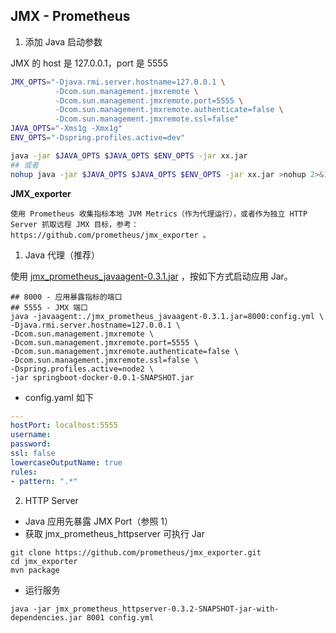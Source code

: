 ## JMX - Prometheus

1. 添加 Java 启动参数

JMX 的 host 是 127.0.0.1，port 是 5555

```sh
JMX_OPTS="-Djava.rmi.server.hostname=127.0.0.1 \
		  -Dcom.sun.management.jmxremote \
		  -Dcom.sun.management.jmxremote.port=5555 \
		  -Dcom.sun.management.jmxremote.authenticate=false \
		  -Dcom.sun.management.jmxremote.ssl=false"
JAVA_OPTS="-Xms1g -Xmx1g"
ENV_OPTS="-Dspring.profiles.active=dev"

java -jar $JAVA_OPTS $JAVA_OPTS $ENV_OPTS -jar xx.jar
## 或者
nohup java -jar $JAVA_OPTS $JAVA_OPTS $ENV_OPTS -jar xx.jar >nohup 2>&1 &
```

**JMX_exporter**

	使用 Prometheus 收集指标本地 JVM Metrics（作为代理运行），或者作为独立 HTTP Server 抓取远程 JMX 目标，参考：https://github.com/prometheus/jmx_exporter 。

1. Java 代理（推荐）

使用 [jmx_prometheus_javaagent-0.3.1.jar](JMX-Prometheus/jmx_prometheus_javaagent-0.3.1.jar) ，按如下方式启动应用 Jar。

```shell
## 8000 - 应用暴露指标的端口
## 5555 - JMX 端口
java -javaagent:./jmx_prometheus_javaagent-0.3.1.jar=8000:config.yml \
-Djava.rmi.server.hostname=127.0.0.1 \
-Dcom.sun.management.jmxremote \
-Dcom.sun.management.jmxremote.port=5555 \
-Dcom.sun.management.jmxremote.authenticate=false \
-Dcom.sun.management.jmxremote.ssl=false \
-Dspring.profiles.active=node2 \
-jar springboot-docker-0.0.1-SNAPSHOT.jar
```

- config.yaml 如下

```yaml
---
hostPort: localhost:5555
username: 
password: 
ssl: false
lowercaseOutputName: true
rules:
- pattern: ".*"
```

2. HTTP Server

- Java 应用先暴露 JMX Port（参照 1）
- 获取 jmx_prometheus_httpserver 可执行 Jar

```shell
git clone https://github.com/prometheus/jmx_exporter.git
cd jmx_exporter
mvn package
```

- 运行服务

```shell
java -jar jmx_prometheus_httpserver-0.3.2-SNAPSHOT-jar-with-dependencies.jar 8001 config.yml
```

